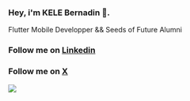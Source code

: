 ### Hey, i'm KELE Bernadin 👋.

Flutter Mobile Developper && Seeds of Future Alumni
### Follow me on [Linkedin](https://www.linkedin.com/in/bernadin-kele-b7466a246)
### Follow me on [X](https://twitter.com/kelebernadin00)
![](https://github-readme-stats.vercel.app/api?username=bernadinkele&show_icons=true&count_private=false&bg_color=0D1117&border_radius=0&hide_title=true&text_color=FFF&icon_color=296ECA&)



